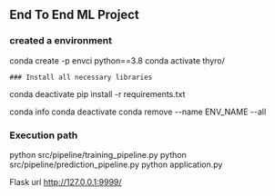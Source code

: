 ## End To End ML Project

### created a environment
conda create -p envci python==3.8
conda activate thyro/
```
### Install all necessary libraries
```
conda deactivate
pip install -r requirements.txt

conda info
conda deactivate
conda remove --name ENV_NAME --all

### Execution path
python src/pipeline/training_pipeline.py
python src/pipeline/prediction_pipeline.py
python application.py

Flask url http://127.0.0.1:9999/


